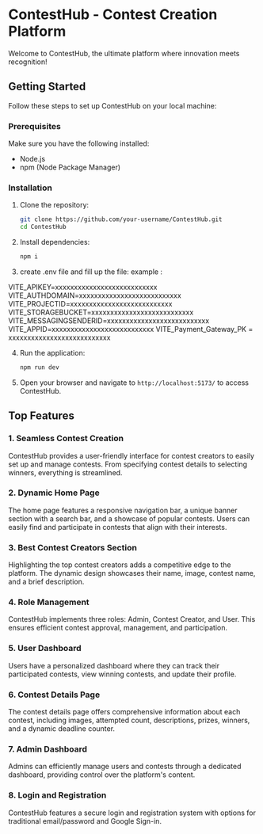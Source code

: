 # ContestHub - Contest Creation Platform

Welcome to ContestHub, the ultimate platform where innovation meets recognition!

## Getting Started

Follow these steps to set up ContestHub on your local machine:

### Prerequisites

Make sure you have the following installed:

- Node.js
- npm (Node Package Manager)

### Installation

1. Clone the repository:

    ```bash
    git clone https://github.com/your-username/ContestHub.git
    cd ContestHub
    ```

2. Install dependencies:

    ```bash
    npm i
    ```
3. create .env file and  fill up the  file: 
example : 

VITE_APIKEY=xxxxxxxxxxxxxxxxxxxxxxxxxxx
VITE_AUTHDOMAIN=xxxxxxxxxxxxxxxxxxxxxxxxxxx
VITE_PROJECTID=xxxxxxxxxxxxxxxxxxxxxxxxxxx
VITE_STORAGEBUCKET=xxxxxxxxxxxxxxxxxxxxxxxxxxx
VITE_MESSAGINGSENDERID=xxxxxxxxxxxxxxxxxxxxxxxxxxx
VITE_APPID=xxxxxxxxxxxxxxxxxxxxxxxxxxx
VITE_Payment_Gateway_PK = xxxxxxxxxxxxxxxxxxxxxxxxxxx

4. Run the application:

    ```bash
    npm run dev
    ```

5. Open your browser and navigate to `http://localhost:5173/` to access ContestHub.




## Top Features

### 1. Seamless Contest Creation

ContestHub provides a user-friendly interface for contest creators to easily set up and manage contests. From specifying contest details to selecting winners, everything is streamlined.

### 2. Dynamic Home Page

The home page features a responsive navigation bar, a unique banner section with a search bar, and a showcase of popular contests. Users can easily find and participate in contests that align with their interests.

### 3. Best Contest Creators Section

Highlighting the top contest creators adds a competitive edge to the platform. The dynamic design showcases their name, image, contest name, and a brief description.

### 4. Role Management

ContestHub implements three roles: Admin, Contest Creator, and User. This ensures efficient contest approval, management, and participation.

### 5. User Dashboard

Users have a personalized dashboard where they can track their participated contests, view winning contests, and update their profile. 

### 6. Contest Details Page

The contest details page offers comprehensive information about each contest, including images, attempted count, descriptions, prizes, winners, and a dynamic deadline counter.

### 7. Admin Dashboard

Admins can efficiently manage users and contests through a dedicated dashboard, providing control over the platform's content.

### 8. Login and Registration

ContestHub features a secure login and registration system with options for traditional email/password and Google Sign-in.

 